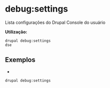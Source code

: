 # debug:settings
Lista configurações do Drupal Console do usuário

**Utilização:**
```
drupal debug:settings
dse
```

## Exemplos
* 
```
drupal debug:settings
```
